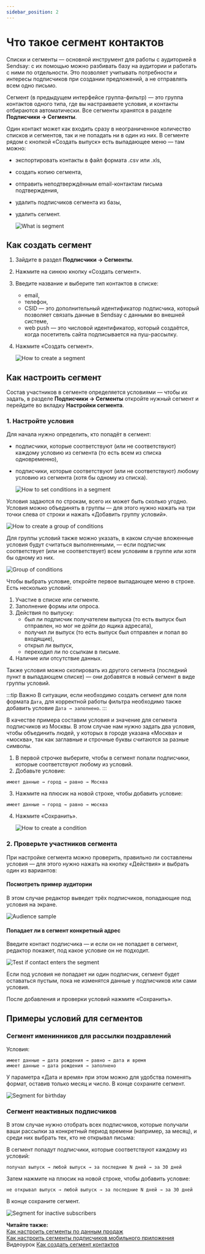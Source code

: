 ```yaml
---
sidebar_position: 2
---
```


# Что такое сегмент контактов

Списки и сегменты — основной инструмент для работы с аудиторией в Sendsay: с их помощью можно разбивать базу на аудитории и работать с ними по отдельности. Это позволяет учитывать потребности и интересы подписчиков при создании предложений, а не отправлять всем одно письмо.

Сегмент (в предыдущем интерфейсе группа-фильтр) — это группа контактов одного типа, где вы настраиваете условия, и контакты отбираются автоматически. Все сегменты хранятся в разделе **Подписчики → Сегменты**.

Один контакт может как входить сразу в неограниченное количество списков и сегментов, так и не попадать ни в один из них. В сегменте рядом с кнопкой «Создать выпуск» есть выпадающее меню — там можно:

- экспортировать контакты в файл формата .csv или .xls,
- создать копию сегмента,
- отправить неподтверждённым email-контактам письма подтверждения,
- удалить подписчиков сегмента из базы,
- удалить сегмент.

  ![What is segment](/img/subscribers/lists-and-segments/what-is-segment/what-is-segment.png) <br/>

## Как создать сегмент

1. Зайдите в раздел **Подписчики → Сегменты**.
2. Нажмите на синюю кнопку «Создать сегмент».
3. Введите название и выберите тип контактов в списке:
   - email,
   - телефон,
   - CSID — это дополнительный идентификатор подписчика, который позволяет связать данные в Sendsay с данными во внешней системе,
   - web push — это числовой идентификатор, который создаётся, когда посетитель сайта подписывается на пуш-рассылку.
4. Нажмите «Создать сегмент».

   ![How to create a segment](/img/subscribers/lists-and-segments\what-is-segment/how-to-create-a-segment.gif) <br/>

## Как настроить сегмент

Состав участников в сегменте определяется условиями — чтобы их задать, в разделе **Подписчики → Сегменты** откройте нужный сегмент и перейдите во вкладку **Настройки сегмента**.

### 1. Настройте условия

Для начала нужно определить, кто попадёт в сегмент:

- подписчики, которые соответствуют (или не соответствуют) каждому условию из сегмента (то есть всем из списка одновременно),
- подписчики, которые соответствуют (или не соответствуют) любому условию из сегмента (хотя бы одному из списка).

  ![How to set conditions in a segment](/img/subscribers/lists-and-segments\what-is-segment/how-to-set-conditions-in-a-segment.png) <br/>

Условия задаются по строкам, всего их может быть сколько угодно. Условия можно объединять в группы — для этого нужно нажать на три точки слева от строки и нажать «Добавить группу условий».

![How to create a group of conditions](/img/subscribers/lists-and-segments\what-is-segment/how-to-create-a-group-of-conditions.png) <br/>

Для группы условий также можно указать, в каком случае вложенные условия будут считаться выполненными, — если подписчик соответствует (или не соответствует) всем условиям в группе или хотя бы одному из них.

![Group of conditions](/img/subscribers/lists-and-segments\what-is-segment/group-of-conditions.png) <br/>

Чтобы выбрать условие, откройте первое выпадающее меню в строке. Есть несколько условий:

1. Участие в списке или сегменте.
2. Заполнение формы или опроса.
3. Действия по выпуску:
   - был ли подписчик получателем выпуска (то есть выпуск был отправлен, но мог не дойти до ящика адресата),
   - получил ли выпуск (то есть выпуск был отправлен и попал во входящие),
   - открыл ли выпуск,
   - переходил ли по ссылкам в письме.
4. Наличие или отсутствие данных.

Также условия можно скопировать из другого сегмента (последний пункт в выпадающем списке) — они добавятся в новый сегмент в виде группы условий.

:::tip Важно
В&nbsp;ситуации, если необходимо создать сегмент для поля формата `Дата`, для корректной работы фильтра необходимо также добавить условие `Дата → заполнено`.
:::

В качестве примера составим условия и значение для сегмента подписчиков из Москвы. В этом случае нам нужно задать два условия, чтобы объединить людей, у которых в городе указана «Москва» и «москва», так как заглавные и строчные буквы считаются за разные символы.

1. В первой строчке выберите, чтобы в сегмент попали подписчики, которые соответствуют любому из условий.
2. Добавьте условие:

```
имеет данные → город → равно → Москва
```

3. Нажмите на плюсик на новой строке, чтобы добавить условие:

```
имеет данные → город → равно → москва
```

4. Нажмите «Сохранить».

   ![How to create a condition](/img/subscribers/lists-and-segments\what-is-segment/how-to-create-a-condition.gif) <br/>

### 2. Проверьте участников сегмента

При настройке сегмента можно проверить, правильно ли составлены условия — для этого нужно нажать на кнопку «Действия» и выбрать один из вариантов:

#### Посмотреть пример аудитории

В этом случае редактор выведет трёх подписчиков, попадающие под условия на экране.

![Audience sample](/img/subscribers/lists-and-segments\what-is-segment/audience-sample.gif) <br/>

#### Попадает ли в сегмент конкретный адрес

Введите контакт подписчика — и если он не попадает в сегмент, редактор покажет, под какое условие он не подходит.

![Test if contact enters the segment](/img/subscribers/lists-and-segments\what-is-segment/test-if-contact-enters-the-segment.gif) <br/>

Если под условия не попадает ни один подписчик, сегмент будет оставаться пустым, пока не изменятся данные у подписчиков или сами условия.

После добавления и проверки условий нажмите «Сохранить».

## Примеры условий для сегментов

### Сегмент именинников для рассылки поздравлений

Условия:

```
имеет данные → дата рождения → равно → дата и время
имеет данные → дата рождения → заполнено
```

У параметра «Дата и время» при этом можно для удобства поменять формат, оставив только месяц и число. В конце сохраните сегмент.

![Segment for birthday](/img/subscribers/lists-and-segments/what-is-segment/segment-for-birthday.gif) <br/>

### Сегмент неактивных подписчиков

В этом случае нужно отобрать всех подписчиков, которые получали ваши рассылки за конкретный период времени (например, за месяц), и среди них выбрать тех, кто не открывал письма:

В сегмент попадут подписчики, которые соответствуют каждому из условий:

```
получал выпуск → любой выпуск → за последние N дней → за 30 дней
```

Затем нажмите на плюсик на новой строке, чтобы добавить условие:

```
не открывал выпуск → любой выпуск → за последние N дней → за 30 дней
```

В конце сохраните сегмент.

![Segment for inactive subscribers](/img/subscribers/lists-and-segments\what-is-segment/segment-for-inactive-subscribers.gif) <br/>

**Читайте также:**<br/>
[Как настроить сегменты по данным продаж](https://docs.sendsay.ru/ecom/segmentation-by-ecom-data)<br/>
[Как настроить сегменты подписчиков мобильного приложения](https://docs.sendsay.ru/other-channels/mobile-push/segmentation)<br/>
Видеоурок [Как создать сегмент контактов](https://docs.sendsay.ru/videolessons/subscribers/how-to-create-a-segment)
